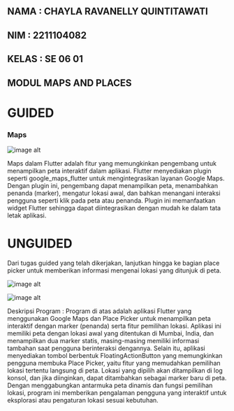 ## NAMA : CHAYLA RAVANELLY QUINTITAWATI 
## NIM : 2211104082
## KELAS : SE 06 01

## MODUL MAPS AND PLACES

# GUIDED
### Maps

![image alt ](<https://github.com/chaylaz/PPB_ChaylaRavanellyQuintitawati_2211104082_SE0601/blob/main/12_Maps_And_Places/GUIDED/praktikum_12/lib/Hasil%20Running/1.jpg>)

Maps dalam Flutter adalah fitur yang memungkinkan pengembang untuk menampilkan peta interaktif dalam aplikasi. Flutter menyediakan plugin seperti google_maps_flutter untuk mengintegrasikan layanan Google Maps. Dengan plugin ini, pengembang dapat menampilkan peta, menambahkan penanda (marker), mengatur lokasi awal, dan bahkan menangani interaksi pengguna seperti klik pada peta atau penanda. Plugin ini memanfaatkan widget Flutter sehingga dapat diintegrasikan dengan mudah ke dalam tata letak aplikasi.

# UNGUIDED 
Dari tugas guided yang telah dikerjakan, lanjutkan hingga ke bagian place picker untuk 
memberikan informasi mengenai lokasi yang ditunjuk di peta.

![image alt ](<https://github.com/chaylaz/Foto_Praktikum/blob/main/pertemuan12/UNGUIDED/1.jpg>)

![image alt ](<https://github.com/chaylaz/Foto_Praktikum/blob/main/pertemuan12/UNGUIDED/2.jpg>)

Deskripsi Program : 
Program di atas adalah aplikasi Flutter yang menggunakan Google Maps dan Place Picker untuk menampilkan peta interaktif dengan marker (penanda) serta fitur pemilihan lokasi. Aplikasi ini memiliki peta dengan lokasi awal yang ditentukan di Mumbai, India, dan menampilkan dua marker statis, masing-masing memiliki informasi tambahan saat pengguna berinteraksi dengannya. Selain itu, aplikasi menyediakan tombol berbentuk FloatingActionButton yang memungkinkan pengguna membuka Place Picker, yaitu fitur yang memudahkan pemilihan lokasi tertentu langsung di peta. Lokasi yang dipilih akan ditampilkan di log konsol, dan jika diinginkan, dapat ditambahkan sebagai marker baru di peta. Dengan menggabungkan antarmuka peta dinamis dan fungsi pemilihan lokasi, program ini memberikan pengalaman pengguna yang interaktif untuk eksplorasi atau pengaturan lokasi sesuai kebutuhan.






